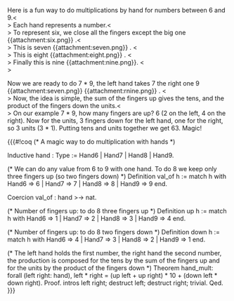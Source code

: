 Here is a fun way to do multiplications by hand for numbers between 6 and 9.<<BR>> Each hand represents a number.<<BR>> To represent six, we close all the fingers except the big one {{attachment:six.png}} .<<BR>>  This is seven {{attachment:seven.png}} . <<BR>>  This is eight {{attachment:eight.png}} . <<BR>> Finally this is nine {{attachment:nine.png}}. <<BR>>

Now we are ready to do 7 * 9, the left hand takes 7 the right one 9 {{attachment:seven.png}} {{attachment:rnine.png}} . <<BR>> Now, the idea is simple, the sum of the fingers up gives the tens, and the product of the fingers down the units.<<BR>> On our example 7 * 9, how many fingers are up? 6 (2 on the left, 4 on the right). Now for the units, 3 fingers down for the left hand, one for the right, so 3 units (3 * 1). Putting tens and units together we get 63. Magic!

{{{#!coq
(* A magic way to do multiplication with hands *)

Inductive hand : Type := Hand6 | Hand7 | Hand8 | Hand9.

(* We can do any value from 6 to 9 with one hand. To do 8 we keep
   only three fingers up (so two fingers down) *)
Definition val_of h := 
match h with Hand6 => 6 | Hand7 => 7 | Hand8 => 8 | Hand9 => 9 end.

Coercion val_of : hand >-> nat.

(* Number of fingers up: to do 8 three fingers up *)
Definition up h := 
match h with Hand6 => 1 | Hand7 => 2 | Hand8 => 3 | Hand9 => 4 end.

(* Number of fingers up: to do 8 two fingers down *)
Definition down h := 
 match h with Hand6 => 4 | Hand7 => 3 | Hand8 => 2 | Hand9 => 1 end.

(* The left hand holds the first number, the right hand the second number,
   the production is composed 
     for the tens by the sum of the fingers up and 
     for the units by the product of the fingers down
 *)
Theorem hand_mult: forall (left right: hand),
  left * right = (up left + up right) * 10 + (down left * down right).
Proof.
intros left right; destruct left; destruct right; trivial.
Qed.
}}}
